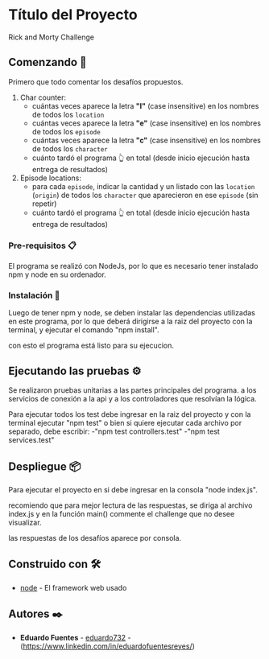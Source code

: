 # Título del Proyecto

Rick and Morty Challenge

## Comenzando 🚀

Primero que todo comentar los desafíos propuestos.
1. Char counter:
    - cuántas veces aparece la letra **"l"** (case insensitive) en los nombres de todos los `location`
    - cuántas veces aparece la letra **"e"** (case insensitive) en los nombres de todos los `episode`
    - cuántas veces aparece la letra **"c"** (case insensitive) en los nombres de todos los `character`
    - cuánto tardó el programa 👆 en total (desde inicio ejecución hasta entrega de resultados)
2. Episode locations:
    - para cada `episode`, indicar la cantidad y un listado con las `location` (`origin`) de todos los `character` que aparecieron en ese `episode` (sin repetir)
    - cuánto tardó el programa 👆 en total (desde inicio ejecución hasta entrega de resultados)


### Pre-requisitos 📋

El programa se realizó con NodeJs, por lo que es necesario tener instalado npm y node en su ordenador.

### Instalación 🔧

Luego de tener npm y node, se deben instalar las dependencias utilizadas en este programa, por lo que deberá dirigirse a la raiz del proyecto con la terminal,
y ejecutar el comando "npm install".

con esto el programa está listo para su ejecucion.

## Ejecutando las pruebas ⚙️

Se realizaron pruebas unitarias a las partes principales del programa.
a los servicios de conexión a la api y a los controladores que resolvían la lógica.

Para ejecutar todos los test debe ingresar en la raiz del proyecto y con la terminal ejecutar "npm test"
o bien si quiere ejecutar cada archivo por separado, debe escribir:
-"npm test controllers.test"
-"npm test services.test"


## Despliegue 📦

Para ejecutar el proyecto en si debe ingresar en la consola "node index.js".

recomiendo que para mejor lectura de las respuestas, se diriga al archivo index.js
y en la función main() commente el challenge que no desee visualizar.

las respuestas de los desafíos aparece por consola.

## Construido con 🛠️

* [node](https://nodejs.dev/) - El framework web usado

## Autores ✒️

* **Eduardo Fuentes**  - [eduardo732](https://github.com/eduardo732) - (https://www.linkedin.com/in/eduardofuentesreyes/)

